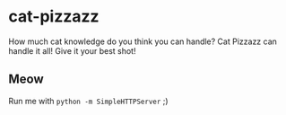 # cat-pizzazz
How much cat knowledge do you think you can handle? Cat Pizzazz can handle it all! Give it your best shot!
## Meow
Run me with `python -m SimpleHTTPServer` ;)